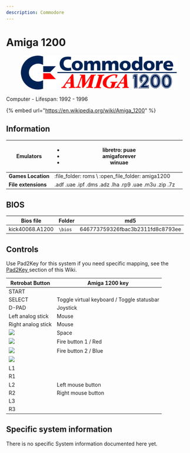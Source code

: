 ```yaml
---
description: Commodore
---
```


# Amiga 1200



<figure><img src="https://raw.githubusercontent.com/fabricecaruso/es-theme-carbon/5149a33eed46b2af638b06119397d4023b75131f/art/logos/amiga1200.svg" alt=""><figcaption></figcaption></figure>

Computer - Lifespan: 1992 - 1996

{% embed url="https://en.wikipedia.org/wiki/Amiga_1200" %}

## Information

| **Emulators**       | <ul><li>libretro: puae</li><li>amigaforever</li><li>winuae</li></ul> |   |
| ------------------- | -------------------------------------------------------------------- | - |
| **Games Location**  | :file\_folder: roms \ :open\_file\_folder: amiga1200                 |   |
| **File extensions** | .adf .uae .ipf .dms .adz .lha .rp9 .uae .m3u .zip .7z                |   |

## BIOS

| Bios file       | Folder  | md5                              |
| --------------- | ------- | -------------------------------- |
| kick40068.A1200 | `\bios` | 646773759326fbac3b2311fd8c8793ee |

## Controls

Use Pad2Key for this system if you need specific mapping, see the [Pad2Key ](../../../controllers/pad2key.md)section of this Wiki.

| Retrobat Button                                       | Amiga 1200 key                             |
| ----------------------------------------------------- | ------------------------------------------ |
| START                                                 |                                            |
| SELECT                                                | Toggle virtual keyboard / Toggle statusbar |
| D-PAD                                                 | Joystick                                   |
| Left analog stick                                     | Mouse                                      |
| Right analog stick                                    | Mouse                                      |
| ![](<../../../.gitbook/assets/image (2) (1) (1).png>) | Space                                      |
| ![](<../../../.gitbook/assets/image (1) (2) (1).png>) | Fire button 1 / Red                        |
| ![](<../../../.gitbook/assets/image (4) (1).png>)     | Fire button 2 / Blue                       |
| ![](<../../../.gitbook/assets/image (3) (1) (2).png>) |                                            |
| L1                                                    |                                            |
| R1                                                    |                                            |
| L2                                                    | Left mouse button                          |
| R2                                                    | Right mouse button                         |
| L3                                                    |                                            |
| R3                                                    |                                            |

## Specific system information

There is no specific System information documented here yet.
